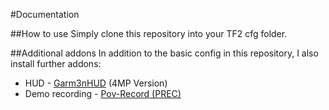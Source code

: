 #Documentation

##How to use
Simply clone this repository into your TF2 cfg folder.

##Additional addons
In addition to the basic config in this repository, I also install further addons:

  - HUD - [Garm3nHUD][1] (4MP Version)
  - Demo recording - [Pov-Record (PREC)][2]

[1]: http://www.sdx-gaming.eu/
[2]: http://orangad.com.ua/